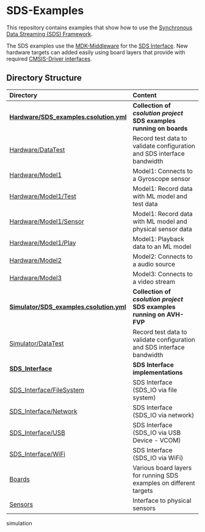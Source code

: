 # SDS-Examples

This repository contains examples that show how to use the [Synchronous Data Streaming (SDS) Framework](https://github.com/ARM-software/SDS-Framework).

The SDS examples use the [MDK-Middleware](https://www.keil.arm.com/packs/mdk-middleware-keil/overview/) for the [SDS Interface](https://arm-software.github.io/SDS-Framework/main/sds_interface/). New hardware targets can added easily using board layers that provide with required [CMSIS-Driver interfaces]().

## Directory Structure

Directory                                                                        | Content
:--------------------------------------------------------------------------------|:---------------------------------------------------------
**[Hardware/SDS_examples.csolution.yml](./Hardware/SDS_examples.csolution.yml)** | **Collection of *csolution project* SDS examples running on boards**
[Hardware/DataTest](./Hardware/DataTest)                                         | Record test data to validate configuration and SDS interface bandwidth
[Hardware/Model1](./Hardware/Model1)                                             | Model1: Connects to a Gyroscope sensor
[Hardware/Model1/Test](./Hardware/Model1/Test)                                   | Model1: Record data with ML model and test data
[Hardware/Model1/Sensor](./Hardware/Model1/Sensor)                               | Model1: Record data with ML model and physical sensor data
[Hardware/Model1/Play](./Hardware/Model1/Play)                                   | Model1: Playback data to an ML model
[Hardware/Model2](./Hardware/Model2)                                             | Model2: Connects to a audio source
[Hardware/Model3](./Hardware/Model3)                                             | Model3: Connects to a video stream
**[Simulator/SDS_examples.csolution.yml](./Simulator/SDS_examples.csolution.yml)**  | **Collection of *csolution project* SDS examples running on AVH-FVP**
[Simulator/DataTest](./Simulator/DataTest)                                       | Record test data to validate configuration and SDS interface bandwidth
**[SDS_Interface](./SDS_Interface)**                                             | **SDS Interface implementations**
[SDS_Interface/FileSystem](./SDS_Interface/FileSystem)                           | SDS Interface (SDS_IO via file system)
[SDS_Interface/Network](./SDS_Interface/Network)                                 | SDS Interface (SDS_IO via network)
[SDS_Interface/USB](./SDS_Interface/USB)                                         | SDS Interface (SDS_IO via USB Device - VCOM)
[SDS_Interface/WiFi](./SDS_Interface/WiFi)                                       | SDS Interface (SDS_IO via WiFi)
[Boards](./Boards)                                                               | Various board layers for running SDS examples on different targets
[Sensors](./Sensors)                                                             | Interface to physical sensors
simulation

